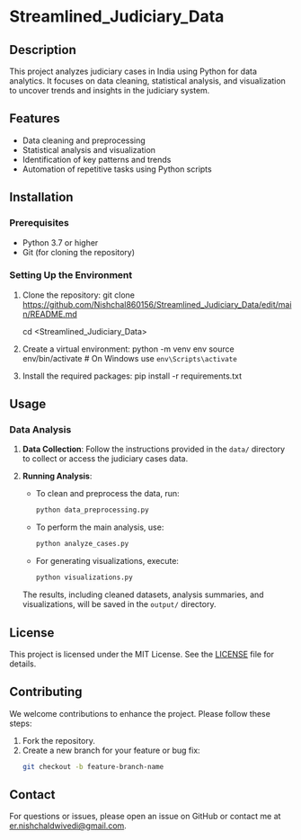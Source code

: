 # Streamlined_Judiciary_Data

## Description
This project analyzes judiciary cases in India using Python for data analytics. It focuses on data cleaning, statistical analysis, and visualization to uncover trends and insights in the judiciary system. 

## Features
- Data cleaning and preprocessing
- Statistical analysis and visualization
- Identification of key patterns and trends
- Automation of repetitive tasks using Python scripts

## Installation

### Prerequisites
- Python 3.7 or higher
- Git (for cloning the repository)

### Setting Up the Environment
1. Clone the repository:
   git clone <https://github.com/Nishchal860156/Streamlined_Judiciary_Data/edit/main/README.md>

   cd <Streamlined_Judiciary_Data>
3. Create a virtual environment:
   python -m venv env
   source env/bin/activate  # On Windows use `env\Scripts\activate`   
4. Install the required packages:
   pip install -r requirements.txt

## Usage

### Data Analysis
1. **Data Collection**: Follow the instructions provided in the `data/` directory to collect or access the judiciary cases data.
2. **Running Analysis**:
   - To clean and preprocess the data, run:
     ```bash
     python data_preprocessing.py
     ```
   - To perform the main analysis, use:
     ```bash
     python analyze_cases.py
     ```
   - For generating visualizations, execute:
     ```bash
     python visualizations.py
     ```

   The results, including cleaned datasets, analysis summaries, and visualizations, will be saved in the `output/` directory.

## License
This project is licensed under the MIT License. See the [LICENSE](LICENSE) file for details.

## Contributing
We welcome contributions to enhance the project. Please follow these steps:
1. Fork the repository.
2. Create a new branch for your feature or bug fix:
   ```bash
   git checkout -b feature-branch-name

## Contact

For questions or issues, please open an issue on GitHub or contact me at er.nishchaldwivedi@gmail.com.


